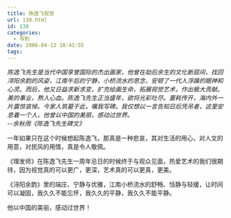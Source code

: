 ```yaml
---
title: 陈逸飞视觉
url: 130.html
id: 130
categories:
  - 写到
date: 2006-04-12 18:41:55
tags:
---
```


_陈逸飞先生是当代中国享誉国际的杰出画家，他曾在劫后余生的文化断层间，找回浔阳余韵的风姿，江南午后的宁静，小桥流水的思念，安顿了一代人浮躁的眼神和心灵。而后，他又日益求新求变，扩充绘画生命，拓展视觉艺术，作出极大贡献。  
美的事业，熬人心血。陈逸飞先生正当盛年，欲将光彩吐尽。噩耗传开，海内外一片震惊哀悼。今家人筑墓于此，嘱我写碑。我仅想以一言告知日后凭吊者，这里安息着一个人，他曾以中国的美丽，感动过世界。  
--余秋雨《陈逸飞先生碑文》_  
  
  
一年如果只在这个时候想起陈逸飞，那真是一种悲哀，其对生活的用心，对人文的用意，对民风的用情，真是令人敬佩。  
  
《理发师》在陈逸飞先生一周年忌日的时候终于与观众见面，热爱艺术的我们很期待，因为视觉真的可以更广，更深，艺术真的可以更真，更美。  
  
《浔阳余韵》里的端庄、宁静与优雅，江南小桥流水的舒畅、恬静与轻缓，让时间可以凝固，我久久不能忘怀，我久久的平静，我久久不能平静。  
  
他以中国的美丽，感动过世界！